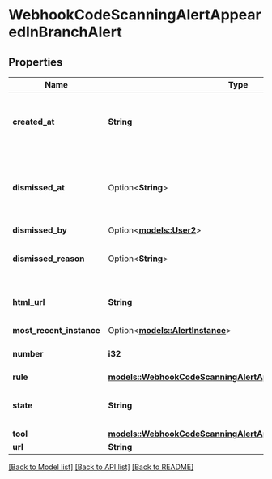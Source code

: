 # WebhookCodeScanningAlertAppearedInBranchAlert

## Properties

Name | Type | Description | Notes
------------ | ------------- | ------------- | -------------
**created_at** | **String** | The time that the alert was created in ISO 8601 format: `YYYY-MM-DDTHH:MM:SSZ.` | 
**dismissed_at** | Option<**String**> | The time that the alert was dismissed in ISO 8601 format: `YYYY-MM-DDTHH:MM:SSZ`. | 
**dismissed_by** | Option<[**models::User2**](User_2.md)> |  | 
**dismissed_reason** | Option<**String**> | The reason for dismissing or closing the alert. | 
**html_url** | **String** | The GitHub URL of the alert resource. | 
**most_recent_instance** | Option<[**models::AlertInstance**](Alert_Instance.md)> |  | [optional]
**number** | **i32** | The code scanning alert number. | 
**rule** | [**models::WebhookCodeScanningAlertAppearedInBranchAlertRule**](webhook_code_scanning_alert_appeared_in_branch_alert_rule.md) |  | 
**state** | **String** | State of a code scanning alert. | 
**tool** | [**models::WebhookCodeScanningAlertAppearedInBranchAlertTool**](webhook_code_scanning_alert_appeared_in_branch_alert_tool.md) |  | 
**url** | **String** |  | 

[[Back to Model list]](../README.md#documentation-for-models) [[Back to API list]](../README.md#documentation-for-api-endpoints) [[Back to README]](../README.md)


